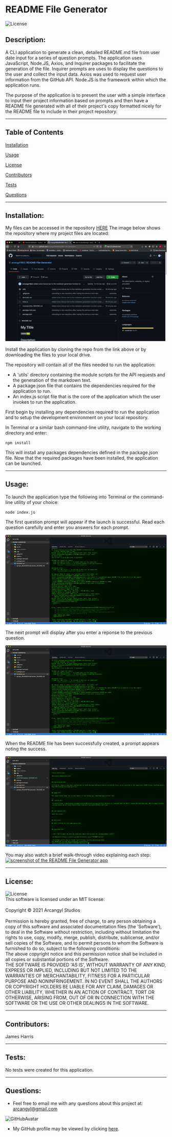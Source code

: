 
# README File Generator<br>

![License](https://img.shields.io/badge/License-MIT-green.svg)<br>

## Description:<br>

A CLI application to generate a clean, detailed README.md file from user date input for a series of question prompts. The application uses JavaScript, Node.JS, Axios, and Inquirer packages to facilitate the generation of the file. Inquirer prompts are uses to display the questions to the user and collect the input data. Axios was used to request user information from the GitHub API. Node.JS is the framework within which the application runs.<br>

The purpose of the application is to present the user with a simple interface to input their project information based on prompts and then have a README file generated with all of their project's copy formatted nicely for the README file to include in their project repository.<br>

---


## Table of Contents<br>

[Installation](#installation)<br>

[Usage](#usage)<br>

[License](#license)<br>

[Contributors](#contributors)<br>

[Tests](#tests)<br>

[Questions](#Questions)<br>

---

## Installation:<br>

My files can be accessed in the repository [HERE](https://github.com/arcangyl1963/README-File-Generator)
The image below shows the repository where my project files are located:

![README File Generator Repository](./assets/images/readme_file_generator_repo.png)

Install the application by cloning the repo from the link above or by downloading the files to your local drive.

The repository will contain all of the files needed to run the application:

* A 'utils' directory containing the module scripts for the API requests and the generation of the markdown text.
* A package.json file that contains the dependencies required for the application to run.
* An index.js script file that is the core of the application which the user invokes to run the application.

First begin by installing any dependencies required to run the application and to setup the development environment on your local repository.<br>

In Terminal or a similar bash command-line utility, navigate to the working directory and enter:<br>

~~~
npm install
~~~

This will install any packages dependencies defined in the package.json file.
Now that the required packages have been installed, the application can be launched.

---

## Usage:<br>
To launch the application type the following into Terminal or the command-line utility of your choice:

~~~
node index.js
~~~

The first question prompt will appear if the launch is successful. Read each question carefully and enter you answers for each prompt.

![README File Generator launch](./assets/images/README_Generator_prompt1.png)

The next prompt will display after you enter a reponse to the previous question.

![README File Generator prompts](./assets/images/README_Generator_prompt1.png)

When the README file has been successfully created, a prompt appears noting the success.

![README File Generator success](./assets/images/README_Generator_prompt3.png)

You may also watch a brief walk-through video explaining each step: [![screenshot of the README File Generator app](http://img.youtube.com/vi/XDMwxvk2HXE/0.jpg)](http://www.youtube.com/watch?v=XDMwxvk2HXE "README File Generator")

---

## License:<br>

![License](https://img.shields.io/badge/License-MIT-green.svg)<br>This software is licensed under an MIT license:<br><br>Copyright © 2021 Arcangyl Studios<br><br>Permission is hereby granted, free of charge, to any person obtaining a copy of this software and associated documentation files (the 'Software'), to deal in the Software without restriction, including without limitation the rights to use, copy, modify, merge, publish, distribute, sublicense, and/or sell copies of the Software, and to permit persons to whom the Software is furnished to do so, subject to the following conditions:<br>The above copyright notice and this permission notice shall be included in all copies or substantial portions of the Software.<br>THE SOFTWARE IS PROVIDED 'AS IS', WITHOUT WARRANTY OF ANY KIND, EXPRESS OR IMPLIED, INCLUDING BUT NOT LIMITED TO THE WARRANTIES OF MERCHANTABILITY, FITNESS FOR A PARTICULAR PURPOSE AND NONINFRINGEMENT. IN NO EVENT SHALL THE AUTHORS OR COPYRIGHT HOLDERS BE LIABLE FOR ANY CLAIM, DAMAGES OR OTHER LIABILITY, WHETHER IN AN ACTION OF CONTRACT, TORT OR OTHERWISE, ARISING FROM, OUT OF OR IN CONNECTION WITH THE SOFTWARE OR THE USE OR OTHER DEALINGS IN THE SOFTWARE.<br>

---

## Contributors:<br>

James Harris<br>

---

## Tests:<br>

No tests were created for this application.<br>

---

## Questions:<br>


- Feel free to email me with any questions about this project at: arcangyl@gmail.com<br>

![GitHubAvatar](https://avatars.githubusercontent.com/u/77169680?v=4)<br>

- My GitHub profile may be viewed by clicking [here](https://github.com/arcangyl1963).